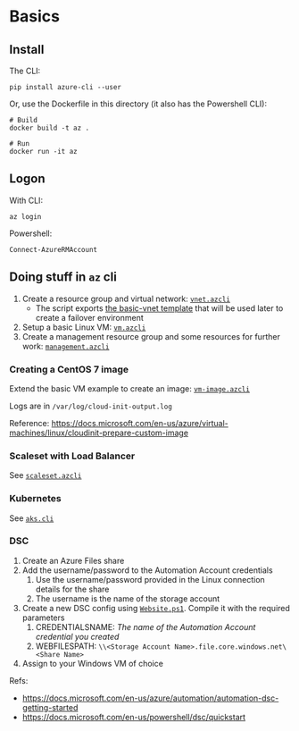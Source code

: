 # Basics

## Install

The CLI:

    pip install azure-cli --user

Or, use the Dockerfile in this directory (it also has the Powershell CLI):

    # Build
    docker build -t az .

    # Run
    docker run -it az

## Logon

With CLI:

    az login

Powershell:

    Connect-AzureRMAccount

## Doing stuff in `az` cli

1. Create a resource group and virtual network: [`vnet.azcli`](vnet.azcli)
    - The script exports [the basic-vnet template](templates/basic-vnet.json) that will be used later to create a failover environment
1. Setup a basic Linux VM: [`vm.azcli`](vm.azcli)
1. Create a management resource group and some resources for further work: [`management.azcli`](management.azcli)

### Creating a CentOS 7 image

Extend the basic VM example to create an image: [`vm-image.azcli`](vm-image.azcli)

Logs are in `/var/log/cloud-init-output.log`

Reference: https://docs.microsoft.com/en-us/azure/virtual-machines/linux/cloudinit-prepare-custom-image

### Scaleset with Load Balancer

See [`scaleset.azcli`](scaleset.azcli)

### Kubernetes

See [`aks.cli`](aks.cli)

### DSC

1. Create an Azure Files share
1. Add the username/password to the Automation Account credentials
    1. Use the username/password provided in the Linux connection details for the share
    1. The username is the name of the storage account
1. Create a new DSC config using [`Website.ps1`](dsc-iis/Website.ps1). Compile it with the required parameters
    1. CREDENTIALSNAME: _The name of the Automation Account credential you created_
    1. WEBFILESPATH: `\\<Storage Account Name>.file.core.windows.net\<Share Name>`
1. Assign to your Windows VM of choice

Refs: 

- https://docs.microsoft.com/en-us/azure/automation/automation-dsc-getting-started
- https://docs.microsoft.com/en-us/powershell/dsc/quickstart

